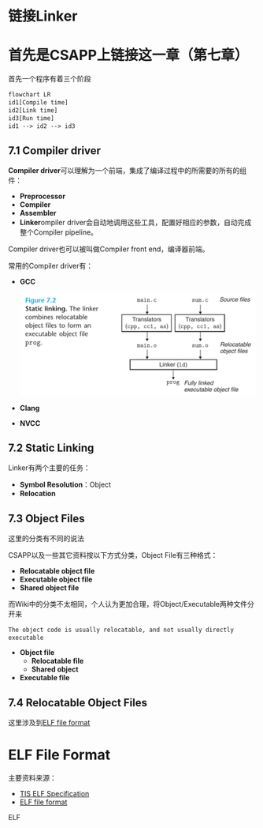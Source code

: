 # 链接Linker





# 首先是CSAPP上链接这一章（第七章）

首先一个程序有着三个阶段

```mermaid
flowchart LR
id1[Compile time]
id2[Link time]
id3[Run time]
id1 --> id2 --> id3
```

## 7.1 Compiler driver

**Compiler driver**可以理解为一个前端，集成了编译过程中的所需要的所有的组件：

- **Preprocessor**
- **Compiler**
- **Assembler**
- **Linker**ompiler driver会自动地调用这些工具，配置好相应的参数，自动完成整个Compiler pipeline。

Compiler driver也可以被叫做Compiler front end，编译器前端。

常用的Compiler driver有：

- **GCC**

  <img src="assets/image-20240406003300906.png" alt="image-20240406003300906" style="zoom:50%;" />

- **Clang**

- **NVCC**



## 7.2 Static Linking

Linker有两个主要的任务：

- **Symbol Resolution**：Object
- **Relocation**



## 7.3 Object Files

这里的分类有不同的说法

CSAPP以及一些其它资料按以下方式分类，Object File有三种格式：

- **Relocatable object file**
- **Executable object file**
- **Shared object file**

而Wiki中的分类不太相同，个人认为更加合理，将Object/Executable两种文件分开来

```
The object code is usually relocatable, and not usually directly executable
```

- **Object file**
  - **Relocatable file**
  - **Shared object**
- **Executable file**



## 7.4 Relocatable Object Files

这里涉及到[ELF file format](https://en.wikipedia.org/wiki/Executable_and_Linkable_Format)





# ELF File Format

主要资料来源：

- [TIS ELF Specification]()
- [ELF file format](https://en.wikipedia.org/wiki/Executable_and_Linkable_Format)

ELF




